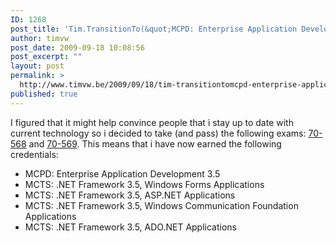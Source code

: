 ```yaml
---
ID: 1268
post_title: 'Tim.TransitionTo(&quot;MCPD: Enterprise Application Developer 3.5&quot;)'
author: timvw
post_date: 2009-09-18 10:08:56
post_excerpt: ""
layout: post
permalink: >
  http://www.timvw.be/2009/09/18/tim-transitiontomcpd-enterprise-application-developer-3-5/
published: true
---
```

<p>I figured that it might help convince people that i stay up to date with current technology so i decided to take (and pass) the following exams: <a href="http://www.microsoft.com/learning/en/us/exam.aspx?ID=70-568&locale=en-us">70-568</a> and <a href="http://www.microsoft.com/learning/en/us/exam.aspx?ID=70-569&locale=en-us">70-569</a>. This means that i have now earned the following credentials:</p>

<ul>
<li>MCPD: Enterprise Application Development 3.5</li>
<li>MCTS: .NET Framework 3.5, Windows Forms Applications</li>
<li>MCTS: .NET Framework 3.5, ASP.NET Applications</li>
<li>MCTS: .NET Framework 3.5, Windows Communication Foundation Applications</li>
<li>MCTS: .NET Framework 3.5, ADO.NET Applications</li>
</ul>